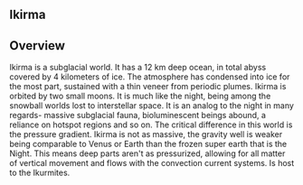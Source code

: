 
## Ikirma


## Overview

Ikirma is a subglacial world.  It has a 12 km deep ocean, in total abyss covered by 4 kilometers of ice.  The atmosphere has condensed into ice for the most part, sustained with a thin veneer from periodic plumes.  Ikirma is orbited by two small moons.  It is much like the night, being among the snowball worlds lost to interstellar space.  It is an analog to the night in many regards- massive subglacial fauna, bioluminescent beings abound, a reliance on hotspot regions and so on.  The critical difference in this world is the pressure gradient.  Ikirma is not as massive, the gravity well is weaker being comparable to Venus or Earth than the frozen super earth that is the Night.  This means deep parts aren't as pressurized, allowing for all matter of vertical movement and flows with the convection current systems.  Is host to the Ikurmites.
